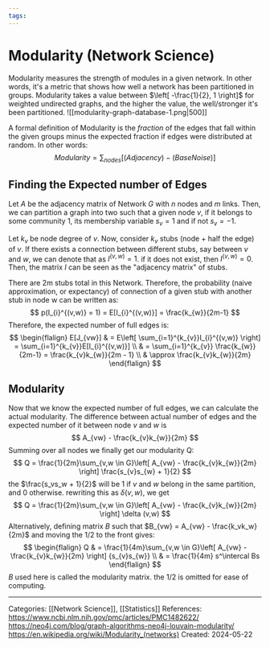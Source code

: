 ```yaml
---
tags:
---
```

# Modularity (Network Science)
Modularity measures the strength of modules in a given network. In other words, it's a metric that shows how well a network has been partitioned in groups. Modularity takes a value between $\left[ -\frac{1}{2}, 1 \right]$ for weighted undirected graphs, and the higher the value, the well/stronger it's been partitioned.
![[modularity-graph-database-1.png|500]]

A formal definition of Modularity is the _fraction_ of the edges that fall within the given groups minus the expected fraction if edges were distributed at random. In other words:
$$
Modularity = \sum_{nodes}[(Adjacency) - (BaseNoise)]
$$

## Finding the Expected number of Edges
Let $A$ be the adjacency matrix of Network $G$ with $n$ nodes and $m$ links. Then, we can partition a graph into two such that a given node $v$, if it belongs to some community 1, its membership variable $s_{v} = 1$ and if not $s_v = -1$.

Let $k_v$ be node degree of $v$. Now, consider $k_v$ stubs (node + half the edge) of $v$. If there exists a connection between different stubs, say between $v$ and $w$, we can denote that as $I^{(v,w)} = 1$. if it does not exist, then $I^{(v,w)} = 0$. Then, the matrix $I$ can be seen as the "adjacency matrix" of stubs.

There are 2m stubs total in this Network. Therefore, the probability (naive approximation, or expectancy) of connection of a given stub with another stub in node w can be written as:
$$
p(I_{i}^{(v,w)} = 1) = E[I_{i}^{(v,w)}] =  \frac{k_{w}}{2m-1}
$$
Therefore, the expected number of full edges is:
$$
\begin{flalign}
E[J_{vw}] & = E\left[ \sum_{i=1}^{k_{v}}I_{i}^{(v,w)} \right] = \sum_{i=1}^{k_{v}}E[I_{i}^{(v,w)}] \\
& = \sum_{i=1}^{k_{v}} \frac{k_{w}}{2m-1} = \frac{k_{v}k_{w}}{2m - 1} \\
& \approx \frac{k_{v}k_{w}}{2m}
\end{flalign}
$$

## Modularity
Now that we know the expected number of full edges, we can calculate the actual modularity. The difference between actual number of edges and the expected number of it between node $v$ and $w$ is
$$
A_{vw} - \frac{k_{v}k_{w}}{2m}
$$
Summing over all nodes we finally get our modularity Q:
$$
Q = \frac{1}{2m}\sum_{v,w \in G}\left[ A_{vw} - \frac{k_{v}k_{w}}{2m} \right] \frac{s_{v}s_{w} + 1}{2}
$$
the $\frac{s_vs_w + 1}{2}$ will be 1 if $v$ and $w$ belong in the same partition, and 0 otherwise. rewriting this as $\delta(v,w)$, we get
$$
Q = \frac{1}{2m}\sum_{v,w \in G}\left[ A_{vw} - \frac{k_{v}k_{w}}{2m} \right] \delta (v,w)
$$
Alternatively, defining matrix $B$ such that $B_{vw} = A_{vw} - \frac{k_vk_w}{2m}$ and moving the 1/2 to the front gives:
$$
\begin{flalign}
Q & = \frac{1}{4m}\sum_{v,w \in G}\left[ A_{vw} - \frac{k_{v}k_{w}}{2m} \right] {s_{v}s_{w}} \\
& = \frac{1}{4m} s^\intercal Bs
\end{flalign}
$$
$B$ used here is called the modularity matrix. the 1/2 is omitted for ease of computing.

---
Categories: [[Network Science]], [[Statistics]]
References:
https://www.ncbi.nlm.nih.gov/pmc/articles/PMC1482622/
https://neo4j.com/blog/graph-algorithms-neo4j-louvain-modularity/
https://en.wikipedia.org/wiki/Modularity_(networks)
Created: 2024-05-22
